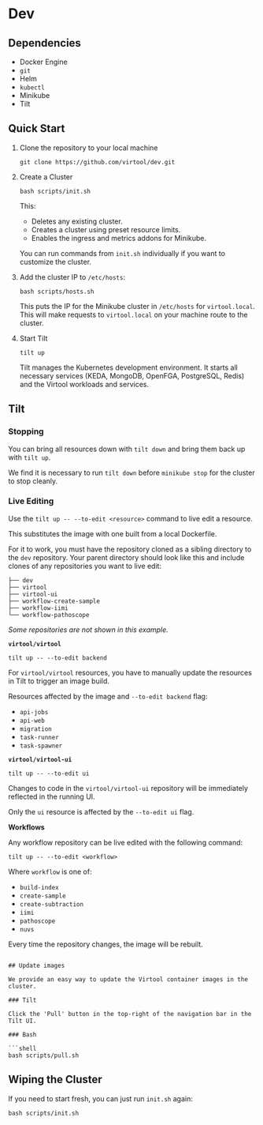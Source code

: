 # Dev

## Dependencies

- Docker Engine
- `git`
- Helm
- `kubectl`
- Minikube
- Tilt

## Quick Start

1. Clone the repository to your local machine
   ```
   git clone https://github.com/virtool/dev.git
   ```

2. Create a Cluster

   ```shell
   bash scripts/init.sh
   ```
   
   This:

   * Deletes any existing cluster.
   * Creates a cluster using preset resource limits.
   * Enables the ingress and metrics addons for Minikube.
   
   You can run commands from `init.sh` individually if you want to customize the
   cluster.

3. Add the cluster IP to `/etc/hosts`:

   ```shell
   bash scripts/hosts.sh
   ```
   
   This puts the IP for the Minikube cluster in `/etc/hosts` for `virtool.local`. This
   will make requests to `virtool.local` on your machine route to the cluster.

4. Start Tilt

   ```shell
   tilt up
   ```
   
   Tilt manages the Kubernetes development environment. It starts all necessary services
   (KEDA, MongoDB, OpenFGA, PostgreSQL, Redis) and the Virtool workloads and services.

## Tilt

### Stopping

You can bring all resources down with `tilt down` and bring them back up with `tilt up`.

We find it is necessary to run `tilt down` before `minikube stop` for the cluster to
stop cleanly.

### Live Editing

Use the `tilt up -- --to-edit <resource>` command to live edit a resource.

This substitutes the image with one built from a local Dockerfile.

For it to work, you must have the repository cloned as a sibling directory to the `dev`
repository. Your parent directory should look like this and include clones of any
repositories you want to live edit:

```
├── dev
├── virtool
├── virtool-ui
├── workflow-create-sample
├── workflow-iimi
└── workflow-pathoscope
```

_Some repositories are not shown in this example._

**`virtool/virtool`**

```shell
tilt up -- --to-edit backend
```

For `virtool/virtool` resources, you have to manually update the resources in Tilt to
trigger an image build.

Resources affected by the image and `--to-edit backend` flag:

* `api-jobs`
* `api-web`
* `migration`
* `task-runner`
* `task-spawner`

**`virtool/virtool-ui`**

```shell
tilt up -- --to-edit ui
```

Changes to code in the `virtool/virtool-ui` repository will be immediately reflected
in the running UI.

Only the `ui` resource is affected by the `--to-edit ui` flag.

**Workflows**

Any workflow repository can be live edited with the following command:

```shell
tilt up -- --to-edit <workflow>
```

Where `workflow` is one of:

* `build-index`
* `create-sample`
* `create-subtraction`
* `iimi`
* `pathoscope`
* `nuvs`

Every time the repository changes, the image will be rebuilt.

```shell

## Update images

We provide an easy way to update the Virtool container images in the cluster.

### Tilt

Click the 'Pull' button in the top-right of the navigation bar in the Tilt UI.

### Bash

```shell
bash scripts/pull.sh
```

## Wiping the Cluster

If you need to start fresh, you can just run `init.sh` again:

```shell
bash scripts/init.sh
```